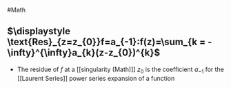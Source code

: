 #Math 
## $\displaystyle \text{Res}_{z=z_{0}}f=a_{-1}:f(z)=\sum_{k = -\infty}^{\infty}a_{k}(z-z_{0})^{k}$
* The residue of $\displaystyle f$ at a [[singularity (Math)]] $\displaystyle z_{0}$ is the coefficient $\displaystyle a_{-1}$ for the [[Laurent Series]] power series expansion of a function